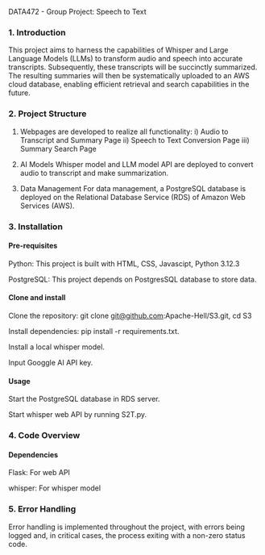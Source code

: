 DATA472 - Group Project: Speech to Text

### 1. Introduction
This project aims to harness the capabilities of Whisper and Large Language Models (LLMs) to transform audio and speech into accurate transcripts. Subsequently, these transcripts will be succinctly summarized. The resulting summaries will then be systematically uploaded to an AWS cloud database, enabling efficient retrieval and search capabilities in the future.

### 2. Project Structure
1. Webpages are developed to realize all functionality:
i) Audio to Transcript and Summary Page
ii) Speech to Text Conversion Page
iii) Summary Search Page

2. AI Models
Whisper model and LLM model API are deployed to convert audio to transcript and make summarization.

4. Data Management
For data management, a PostgreSQL database is deployed on the Relational Database Service (RDS) of Amazon Web Services (AWS). 

### 3. Installation
#### Pre-requisites

Python: This project is built with HTML, CSS, Javascipt, Python 3.12.3

PostgreSQL: This project depends on PostgresSQL database to store data.

#### Clone and install

Clone the repository: git clone git@github.com:Apache-Hell/S3.git, cd S3

Install dependencies: pip install -r requirements.txt.

Install a local whisper model.

Input Googgle AI API key.

#### Usage

Start the PostgreSQL database in RDS server.

Start whisper web API by running S2T.py.

### 4. Code Overview
#### Dependencies 

Flask: For web API 

whisper: For whisper model

### 5. Error Handling
Error handling is implemented throughout the project, with errors being logged and, in critical cases, the process exiting with a non-zero status code.
